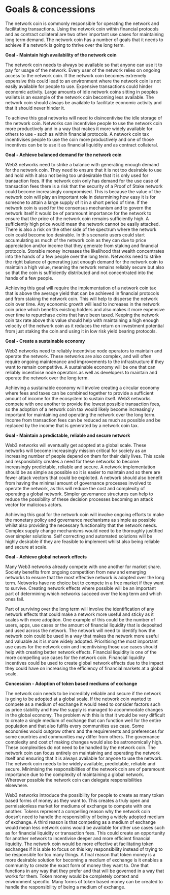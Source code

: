 # Goals & concessions

The network coin is commonly responsible for operating the network and facilitating transactions. Using the network coin within financial protocols and as contract collateral are two other important use cases for maintaining long term demand. The network coin has a number of goals that it needs to achieve if a network is going to thrive over the long term.



**Goal - Maintain high availability of the network coin**

The network coin needs to always be available so that anyone can use it to pay for usage of the network. Every user of the network relies on ongoing access to the network coin. If the network coin becomes extremely expensive this could lead to an environment where the network coin is not easily available for people to use. Expensive transactions could hinder economic activity. Large amounts of idle network coins sitting in peoples wallets is an example of the network coin becoming less available. The network coin should always be available to facilitate economic activity and that it should never hinder it.

To achieve this goal networks will need to disincentivise the idle storage of the network coin. Networks can incentivise people to use the network coin more productively and in a way that makes it more widely available for others to use - such as within financial protocols. A network coin tax incentivises people to use the coin more productively and one of those incentives can be to use it as financial liquidity and as contract collateral.



**Goal - Achieve balanced demand for the network coin**

Web3 networks need to strike a balance with generating enough demand for the network coin. They need to ensure that it is not too desirable to use and hold with it also not being too undesirable that it is only used for transaction fees. If the network coin only has demand for the use case of transaction fees there is a risk that the security of a Proof of Stake network could become increasingly compromised. This is because the value of the network coin will play an important role in determining how easy it is for someone to attain a large supply of it in a short period of time. If the network coin is used for the consensus mechanism and to govern the network itself it would be of paramount importance for the network to ensure that the price of the network coin remains sufficiently high. A sufficiently high price would mean the network cannot be easily attacked. There is also a risk on the other side of the spectrum where the network coin could become too desirable. In this scenario users could start accumulating as much of the network coin as they can due to price appreciation and/or income that they generate from staking and financial protocols. Storable money increases the likelihood that wealth concentrates into the hands of a few people over the long term. Networks need to strike the right balance of generating just enough demand for the network coin to maintain a high value, meaning the network remains reliably secure but also so that the coin is sufficiently distributed and not concentrated into the hands of a few people.

Achieving this goal will require the implementation of a network coin tax that is above the average yield that can be achieved in financial protocols and from staking the network coin. This will help to disperse the network coin over time. Any economic growth will lead to increases in the network coin price which benefits existing holders and also makes it more expensive over time to repurchase coins that have been taxed. Keeping the network coin tax rate above this value should help with maintaining a high enough velocity of the network coin as it reduces the return on investment potential from just staking the coin and using it in low risk yield bearing protocols.



**Goal - Create a sustainable economy**

Web3 networks need to reliably incentivise node operators to maintain and operate the network. These networks are also complex, and will often require ongoing maintenance and improvements to the infrastructure if they want to remain competitive. A sustainable economy will be one that can reliably incentivise node operators as well as developers to maintain and operate the network over the long term.

Achieving a sustainable economy will involve creating a circular economy where fees and taxes can be combined together to provide a sufficient amount of income for the ecosystem to sustain itself. Web3 networks compete with one another to provide the lowest possible transaction fees, so the adoption of a network coin tax would likely become increasingly important for maintaining and operating the network over the long term. Income from transaction fees can be reduced as much as possible and be replaced by the income that is generated by a network coin tax.



**Goal - Maintain a predictable, reliable and secure network**

Web3 networks will eventually get adopted at a global scale. These networks will become increasingly mission critical for society as an increasing number of people depend on them for their daily lives. This scale and responsibility creates a need for these networks to become increasingly predictable, reliable and secure. A network implementation should be as simple as possible so it is easier to maintain and so there are fewer attack vectors that could be exploited. A network should also benefit from having the minimal amount of governance processes involved to operate the network, as this will reduce the cost and complexity of operating a global network. Simpler governance structures can help to reduce the possibility of these decision processes becoming an attack vector for malicious actors.

Achieving this goal for the network coin will involve ongoing efforts to make the monetary policy and governance mechanisms as simple as possible whilst also providing the necessary functionality that the network needs. Complex supply change mechanisms would need to be thoroughly justified over simpler solutions. Self correcting and automated solutions will be highly desirable if they are feasible to implement whilst also being reliable and secure at scale.



**Goal - Achieve global network effects**

Many Web3 networks already compete with one another for market share. Society benefits from ongoing competition from new and emerging networks to ensure that the most effective network is adopted over the long term. Networks have no choice but to compete in a free market if they want to survive. Creating network effects where possible will be an important part of determining which networks succeed over the long term and which ones fail.

Part of surviving over the long term will involve the identification of any network effects that could make a network more useful and sticky as it scales with more adoption. One example of this could be the number of users, apps, use cases or the amount of financial liquidity that is deposited and used across the network. The network will need to identify how the network coin could be used in a way that makes the network more useful and valuable as it is more widely adopted. Prioritising the most important use cases for the network coin and incentivising those use cases should help with creating better network effects. Financial liquidity is one of the more compelling use cases for the network coin. Financial liquidity incentives could be used to create global network effects due to the impact they could have on increasing the efficiency of financial markets at a global scale.



**Concession - Adoption of token based mediums of exchange**

The network coin needs to be incredibly reliable and secure if the network is going to be adopted at a global scale. If the network coin wanted to compete as a medium of exchange it would need to consider factors such as price stability and how the supply is managed to accommodate changes in the global economy. The problem with this is that it would be very difficult to create a single medium of exchange that can function well for the entire population and that also fulfils every communities use case. Some economies would outgrow others and the requirements and preferences for some countries and communities may differ from others. The governance complexity and cost of making changes would also be astronomically high. These complexities do not need to be handled by the network coin. The network coin can focus entirely on maintaining and operating the network itself and ensuring that it is always available for anyone to use the network. The network coin needs to be widely available, predictable, reliable and secure. Minimising the responsibilities of the network coin are of paramount importance due to the complexity of maintaining a global network. Wherever possible the network coin can delegate responsibilities elsewhere.

Web3 networks introduce the possibility for people to create as many token based forms of money as they want to. This creates a truly open and permissionless market for mediums of exchange to compete with one another. Tokens represent a compelling reason why the network coin doesn’t need to handle the responsibility of being a widely adopted medium of exchange. A third reason is that competing as a medium of exchange would mean less network coins would be available for other use cases such as for financial liquidity or transaction fees. This could create an opportunity for another network to incentivise deeper and more efficient financial liquidity. The network coin would be more effective at facilitating token exchanges if it is able to focus on this key responsibility instead of trying to be responsible for too many things. A final reason that token money is a more desirable solution for becoming a medium of exchange is it enables a community to create the exact form of money they want to. One that functions in any way that they prefer and that will be governed in a way that works for them. Token money would be completely context and environment specific. Many forms of token based money can be created to handle the responsibility of being a medium of exchange.
